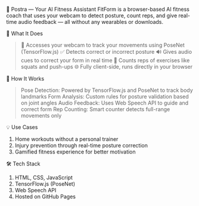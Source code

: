 💪 Postra — Your AI Fitness Assistant
FitForm is a browser-based AI fitness coach that uses your webcam to detect posture, count reps, and give real-time audio feedback — all without any wearables or downloads.

🧠 What It Does
> 📸 Accesses your webcam to track your movements using PoseNet (TensorFlow.js)
> ✅ Detects correct or incorrect posture
> 🔊 Gives audio cues to correct your form in real time
> 🔢 Counts reps of exercises like squats and push-ups
> 🌐 Fully client-side, runs directly in your browser

🚀 How It Works
> Pose Detection: Powered by TensorFlow.js and PoseNet to track body landmarks
> Form Analysis: Custom rules for posture validation based on joint angles
> Audio Feedback: Uses Web Speech API to guide and correct form
> Rep Counting: Smart counter detects full-range movements only

💡 Use Cases
1. Home workouts without a personal trainer
2. Injury prevention through real-time posture correction
3. Gamified fitness experience for better motivation

🛠️ Tech Stack
1. HTML, CSS, JavaScript
2. TensorFlow.js (PoseNet)
3. Web Speech API
4. Hosted on GitHub Pages

